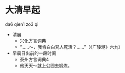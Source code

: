 # 大清早起
da6 qien1 zo3 qi
+ 清晨
  * 兴化方言词典
  - “……～，我肯白白咒人死活？……”（《广陵潮》六九）
+ 早晨日出前的一段时间
  * 泰州方言词典4
  - 他天天～就上公园去锻炼。
